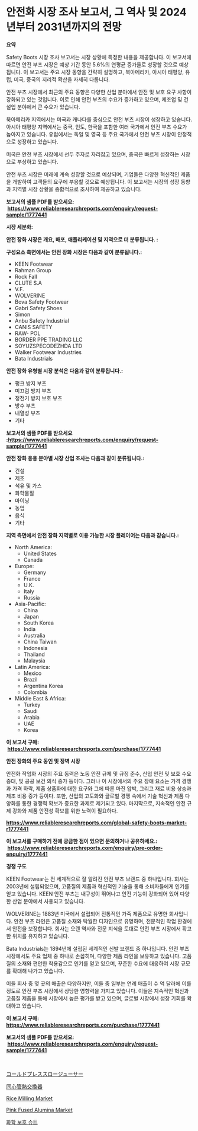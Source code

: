 <p><h1>안전화 시장 조사 보고서, 그 역사 및 2024년부터 2031년까지의 전망</h1></p><p><strong>요약</strong></p>
<p><p>Safety Boots 시장 조사 보고서는 시장 상황에 특정한 내용을 제공합니다. 이 보고서에 따르면 안전 부츠 시장은 예상 기간 동안 5.6%의 연평균 증가율로 성장할 것으로 예상됩니다. 이 보고서는 주요 시장 동향을 간략히 설명하고, 북아메리카, 아시아 태평양, 유럽, 미국, 중국의 지리적 확산을 자세히 다룹니다.</p><p>안전 부츠 시장에서 최근의 주요 동향은 다양한 산업 분야에서 안전 및 보호 요구 사항이 강화되고 있는 것입니다. 이로 인해 안전 부츠의 수요가 증가하고 있으며, 제조업 및 건설업 분야에서 큰 수요가 있습니다.</p><p>북아메리카 지역에서는 미국과 캐나다를 중심으로 안전 부츠 시장이 성장하고 있습니다. 아시아 태평양 지역에서는 중국, 인도, 한국을 포함한 여러 국가에서 안전 부츠 수요가 높아지고 있습니다. 유럽에서는 독일 및 영국 등 주요 국가에서 안전 부츠 시장이 안정적으로 성장하고 있습니다.</p><p>미국은 안전 부츠 시장에서 선두 주자로 자리잡고 있으며, 중국은 빠르게 성장하는 시장으로 부상하고 있습니다.</p><p>안전 부츠 시장은 미래에 계속 성장할 것으로 예상되며, 기업들은 다양한 혁신적인 제품을 개발하여 고객들의 요구에 부응할 것으로 예상됩니다. 이 보고서는 시장의 성장 동향과 지역별 시장 상황을 종합적으로 조사하여 제공하고 있습니다.</p></p>
<p><strong>보고서의 샘플 PDF를 받으세요: &nbsp;<a href="https://www.reliableresearchreports.com/enquiry/request-sample/1777441">https://www.reliableresearchreports.com/enquiry/request-sample/1777441</a></strong></p>
<p><strong>시장 세분화:</strong></p>
<p><strong> 안전 장화 시장은 개요, 배포, 애플리케이션 및 지역으로 더 분류됩니다. :</strong></p>
<p><strong>구성요소 측면에서는 안전 장화 시장은 다음과 같이 분류됩니다.:</strong></p>
<p><ul><li>KEEN Footwear</li><li>Rahman Group</li><li>Rock Fall</li><li>CLUTE S.A</li><li>V.F.</li><li>WOLVERINE</li><li>Bova Safety Footwear</li><li>Gabri Safety Shoes</li><li>Simon</li><li>Anbu Safety Industrial</li><li>CANIS SAFETY</li><li>RAW- POL</li><li>BORDER PPE TRADING LLC</li><li>SOYUZSPECODEZHDA LTD</li><li>Walker Footwear Industries</li><li>Bata Industrials</li></ul></p>
<p><strong> 안전 장화 유형별 시장 분석은 다음과 같이 분류됩니다.:</strong></p>
<p><ul><li>펑크 방지 부츠</li><li>미끄럼 방지 부츠</li><li>정전기 방지 보호 부츠</li><li>방수 부츠</li><li>내열성 부츠</li><li>기타</li></ul></p>
<p><strong>보고서의 샘플 PDF를 받으세요 :<a href="https://www.reliableresearchreports.com/enquiry/request-sample/1777441">https://www.reliableresearchreports.com/enquiry/request-sample/1777441</a></strong></p>
<p><strong> 안전 장화 응용 분야별 시장 산업 조사는 다음과 같이 분류됩니다.:</strong></p>
<p><ul><li>건설</li><li>제조</li><li>석유 및 가스</li><li>화학물질</li><li>마이닝</li><li>농업</li><li>음식</li><li>기타</li></ul></p>
<p><strong>지역 측면에서 안전 장화 지역별로 이용 가능한 시장 플레이어는 다음과 같습니다.:</strong></p>
<p><ul>
    <li>
        North America:
        <ul>
            <li>United States</li>
            <li>Canada</li>
        </ul>
    </li>
    <li>
        Europe:
        <ul>
            <li>Germany</li>
            <li>France</li>
            <li>U.K.</li>
            <li>Italy</li>
            <li>Russia</li>
        </ul>
    </li>
    <li>
        Asia-Pacific:
        <ul>
            <li>China</li>
            <li>Japan</li>
            <li>South Korea</li>
            <li>India</li>
            <li>Australia</li>
            <li>China Taiwan</li>
            <li>Indonesia</li>
            <li>Thailand</li>
            <li>Malaysia</li>
        </ul>
    </li>
    <li>
        Latin America:
        <ul>
            <li>Mexico</li>
            <li>Brazil</li>
            <li>Argentina Korea</li>
            <li>Colombia</li>
        </ul>
    </li>
    <li>
        Middle East & Africa:
        <ul>
            <li>Turkey</li>
            <li>Saudi</li>
            <li>Arabia</li>
            <li>UAE</li>
            <li>Korea</li>
        </ul>
    </li>
    </ul></p>
<p><strong>이 보고서 구매: &nbsp;<a href="https://www.reliableresearchreports.com/purchase/1777441">https://www.reliableresearchreports.com/purchase/1777441</a></strong></p>
<p><strong>안전 장화의 주요 동인 및 장벽 시장</strong></p>
<p><p>안전화 작업화 시장의 주요 동력은 노동 안전 규제 및 규정 준수, 산업 안전 및 보호 수요 증대, 및 공공 보건 의식 증가 등이다. 그러나 이 시장에서의 주요 장애 요소는 가격 경쟁과 가격 하락, 제품 상품화에 대한 요구와 그에 따른 마진 압박, 그리고 재료 비용 상승과 제조 비용 증가 등이다. 또한, 산업의 고도화와 글로벌 경쟁 속에서 기술 혁신과 제품 다양화를 통한 경쟁력 확보가 중요한 과제로 제기되고 있다. 마지막으로, 지속적인 안전 규제 강화와 제품 안전성 확보를 위한 노력이 필요하다.</p></p>
<p><strong><a href="https://www.reliableresearchreports.com/global-safety-boots-market-r1777441">https://www.reliableresearchreports.com/global-safety-boots-market-r1777441</a></strong></p>
<p><strong>이 보고서를 구매하기 전에 궁금한 점이 있으면 문의하거나 공유하세요.: &nbsp;<a href="https://www.reliableresearchreports.com/enquiry/pre-order-enquiry/1777441">https://www.reliableresearchreports.com/enquiry/pre-order-enquiry/1777441</a></strong></p>
<p><strong>경쟁 구도</strong></p>
<p><p>KEEN Footwear는 전 세계적으로 잘 알려진 안전 부츠 브랜드 중 하나입니다. 회사는 2003년에 설립되었으며, 고품질의 제품과 혁신적인 기술을 통해 소비자들에게 인기를 얻고 있습니다. KEEN 안전 부츠는 내구성이 뛰어나고 안전 기능이 강화되어 있어 다양한 산업 분야에서 사용되고 있습니다.</p><p>WOLVERINE는 1883년 미국에서 설립되어 전통적인 가죽 제품으로 유명한 회사입니다. 안전 부츠 라인은 고품질 소재와 탁월한 디자인으로 유명하며, 전문적인 작업 환경에서 안전을 보장합니다. 회사는 오랜 역사와 전문 지식을 토대로 안전 부츠 시장에서 확고한 위치를 유지하고 있습니다.</p><p>Bata Industrials는 1894년에 설립된 세계적인 신발 브랜드 중 하나입니다. 안전 부츠 시장에서도 주요 업체 중 하나로 손꼽히며, 다양한 제품 라인을 보유하고 있습니다. 고품질의 소재와 편안한 착용감으로 인기를 얻고 있으며, 꾸준한 수요에 대응하여 시장 규모를 확대해 나가고 있습니다.</p><p>이들 회사 중 몇 곳의 매출은 다양하지만, 이들 중 일부는 연례 매출이 수 억 달러에 이를 정도로 안전 부츠 시장에서 상당한 영향력을 가지고 있습니다. 이들은 지속적인 혁신과 고품질 제품을 통해 시장에서 높은 평가를 받고 있으며, 글로벌 시장에서 성장 기회를 확대하고 있습니다.</p></p>
<p><strong>이 보고서 구매: &nbsp; <a href="https://www.reliableresearchreports.com/purchase/1777441">https://www.reliableresearchreports.com/purchase/1777441</a></strong></p>
<p><strong>보고서의 샘플 PDF를 받으세요: &nbsp;<a href="https://www.reliableresearchreports.com/enquiry/request-sample/1777441">https://www.reliableresearchreports.com/enquiry/request-sample/1777441</a></strong><strong></strong></p>
<p>&nbsp;</p>
<p><p><a href="https://github.com/LeanneBruen2023/Market-Research-Report-List-1/blob/main/164207428586.md">コールドプレススロージューサー</a></p><p><a href="https://github.com/cnnriuez22368/Market-Research-Report-List-1/blob/main/658446928585.md">同心管熱交換器</a></p><p><a href="https://github.com/bmorecock/Market-Research-Report-List-2/blob/main/rice-milling-market.md">Rice Milling Market</a></p><p><a href="https://issuu.com/reportprime-2/docs/pink-fused-alumina-market-size-2030.pptx">Pink Fused Alumina Market</a></p><p><a href="https://github.com/Skyleitney456456/Market-Research-Report-List-1/blob/main/113561326121.md">화학 보호 슈트</a></p></p>